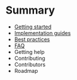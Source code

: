 # Summary

* [Getting started](README.md)
* [Implementation guides](chapter1.md)
* [Best practices](best-practices.md)
* [FAQ](faq.md)
* Getting help
* Contributing
* Contributors
* Roadmap

